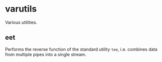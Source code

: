 varutils
========

Various utilities.

eet
---

Performs the reverse function of the standard utility `tee`, i.e. combines data from multiple pipes into a single stream.
